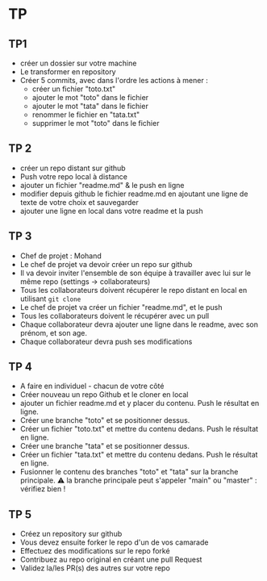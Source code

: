 # TP

## TP1

- créer un dossier sur votre machine
- Le transformer en repository
- Créer 5 commits, avec dans l'ordre les actions à mener :
  - créer un fichier "toto.txt"
  - ajouter le mot "toto" dans le fichier
  - ajouter le mot "tata" dans le fichier
  - renommer le fichier en "tata.txt"
  - supprimer le mot "toto" dans le fichier

## TP 2

- créer un repo distant sur github
- Push votre repo local à distance
- ajouter un fichier "readme.md" & le push en ligne
- modifier depuis github le fichier readme.md en ajoutant une ligne de texte de votre choix et sauvegarder
- ajouter une ligne en local dans votre readme et la push

## TP 3

- Chef de projet : Mohand
- Le chef de projet va devoir créer un repo sur github
- Il va devoir inviter l'ensemble de son équipe à travailler avec lui sur le même repo (settings -> collaborateurs)
- Tous les collaborateurs doivent récupérer le repo distant en local en utilisant `git clone`
- Le chef de projet va créer un fichier "readme.md", et le push
- Tous les collaborateurs doivent le récupérer avec un pull
- Chaque collaborateur devra ajouter une ligne dans le readme, avec son prénom, et son age.
- Chaque collaborateur devra push ses modifications

## TP 4

- A faire en individuel - chacun de votre côté
- Créer nouveau un repo Github et le cloner en local
- ajouter un fichier readme.md et y placer du contenu. Push le résultat en ligne.
- Créer une branche "toto" et se positionner dessus.
- Créer un fichier "toto.txt" et mettre du contenu dedans. Push le résultat en ligne.
- Créer une branche "tata" et se positionner dessus.
- Créer un fichier "tata.txt" et mettre du contenu dedans. Push le résultat en ligne.
- Fusionner le contenu des branches "toto" et "tata" sur la branche principale.
  ⚠️ la branche principale peut s'appeler "main" ou "master" : vérifiez bien !

## TP 5

- Créez un repository sur github
- Vous devez ensuite forker le repo d'un de vos camarade
- Effectuez des modifications sur le repo forké
- Contribuez au repo original en créant une pull Request
- Validez la/les PR(s) des autres sur votre repo